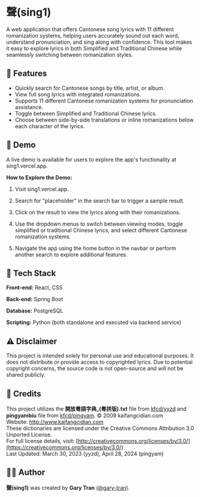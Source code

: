 # 聲(sing1)

A web application that offers Cantonese song lyrics with 11 different romanization systems, helping users accurately sound out each word, understand pronunciation, and sing along with confidence. This tool makes it easy to explore lyrics in both Simplified and Traditional Chinese while seamlessly switching between romanization styles.

## 📌 Features

-   Quickly search for Cantonese songs by title, artist, or album.
-   View full song lyrics with integrated romanizations.
-   Supports 11 different Cantonese romanization systems for pronunciation assistance.
-   Toggle between Simplified and Traditional Chinese lyrics.
-   Choose between side-by-side translations or inline romanizations below each character of the lyrics.

## 🔗 Demo

A live demo is available for users to explore the app's functionality at sing1.vercel.app.

**How to Explore the Demo:**

1. Visit sing1.vercel.app.

2. Search for "placeholder" in the search bar to trigger a sample result.

3. Click on the result to view the lyrics along with their romanizations.

4. Use the dropdown menus to switch between viewing modes, toggle simplified or traditional Chinese lyrics, and select different Cantonese romanization systems.

5. Navigate the app using the home button in the navbar or perform another search to explore additional features.

## 🔧 Tech Stack

**Front-end:** React, CSS

**Back-end:** Spring Boot

**Database:** PostgreSQL

**Scripting:** Python (both standalone and executed via backend service)

## ⚠️ Disclaimer

This project is intended solely for personal use and educational purposes. It does not distribute or provide access to copyrighted lyrics. Due to potential copyright concerns, the source code is not open-source and will not be shared publicly.

## 📝 Credits

This project utilizes the **開放粵語字典\_(粵拼版).txt** file from [kfcd/yyzd](<(https://github.com/kfcd/yyzd)>) and **pingyambiu** file from [kfcd/pingyam](https://github.com/kfcd/pingyam).
© 2009 kaifangcidian.com  
Website: http://www.kaifangcidian.com  
These dictionaries are licensed under the Creative Commons Attribution 3.0 Unported License.  
For full license details, visit: [http://creativecommons.org/licenses/by/3.0/](https://creativecommons.org/licenses/by/3.0/)  
Last Updated: March 30, 2023 (yyzd), April 28, 2024 (pingyam)

## 👨‍💻 Author

**聲(sing1)** was created by **Gary Tran** ([@gary-tran](https://www.github.com/gary-tran)).
